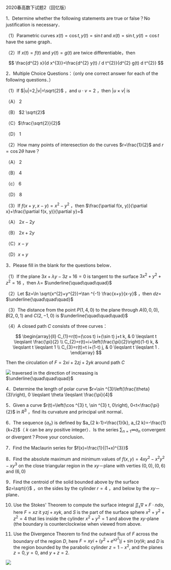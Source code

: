 2020春高数下试题2（回忆版）

1．Determine whether the following statements are true or false？No justification is necessary．

（1）Parametric curves $x(t)=\cos t, y(t)=\sin t$ and $x(t)=\sin t, y(t)=\cos t$ have the same graph．

（2）If $x(t)=f(t)$ and $y(t)=g(t)$ are twice differentiable，then

$$
\frac{d^{2} x}{d x^{3}}=\frac{d^{2} y(t) / d t^{2}}{d^{2} g(t) d t^{2}}
$$

2．Multiple Choice Questions：（only one correct answer for each of the following questions．）

（1）If $|u|=2,|v|=\sqrt{2}$ ，and $u \cdot v=2$ ，then $|u \times v|$ is

（A） 2

（B） $2 \sqrt{2}$

（C）$\frac{\sqrt{2}}{2}$

（D） 1

（2）How many points of interesection do the curves $r=\frac{1}{2}$ and $r=\cos 2 \theta$ have？

（A） 2

（B） 4

（c） 6

（D） 8

（3）If $f(x+y, x-y)=x^{2}-y^{2}$ ，then $\frac{\partial f(x, y)}{\partial x}+\frac{\partial f(x, y)}{\partial y}=$

（A） $2 x-2 y$

（B） $2 x+2 y$

（C）$x-y$

（D）$x+y$

3．Please fill in the blank for the questions below．

（1）If the plane $3 x+\lambda y-3 z+16=0$ is tangent to the surface $3 x^{2}+y^{2}+z^{2}=16$ ，then $\lambda=$ $\underline{\quad\quad\quad}$

（2）Let $z=\ln \sqrt{x^{2}+y^{2}}+\tan ^{-1} \frac{x+y}{x-y}$ ，then $d z=$ $\underline{\quad\quad\quad}$

（3）The distance from the point $P(1,4,0)$ to the plane through $A(0,0,0), B(2,0,1)$ and $C(2,-1,0)$ is $\underline{\quad\quad\quad}$

（4）A closed path $C$ consists of three curves：

$$
\begin{array}{ll}
C_{1}=r(t)=(\cos t) i+(\sin t) j+t k, & 0 \leqslant t \leqslant \frac{\pi}{2} \\
C_{2}=r(t)=i+\left(\frac{\pi}{2}\right)(1-t) k, & \leqslant t \leqslant 1 \\
C_{3}=r(t)=t i+(1-t) j, & 0 \leqslant t \leqslant 1 .
\end{array}
$$

Then the circulation of $F=2 x i+2 z j+2 y k$ around path $C$

![](https://cdn.mathpix.com/cropped/2025_04_21_e5ccb79aa26c13de6700g-1.jpg?height=1987&width=2404&top_left_y=7479&top_left_x=7521) traversed in the direction of increasing is $\underline{\quad\quad\quad}$

4．Determine the length of polar curve $r=\sin ^{3}\left(\frac{\theta}{3}\right), 0 \leqslant \theta \leqslant \frac{\pi}{4}$

5．Given a curve $r(t)=\left(\cos ^{3} t, \sin ^{3} t, 0\right), 0<t<\frac{\pi}{2}$ in $R^{3}$ ，find its curvature and principal unit normal．

6．The sequence $\left\{a_{n}\right\}$ is defined by $a_{2 k-1}=\frac{1}{k}, a_{2 k}=-\frac{1}{k+2}$（ $k$ can be any positive integer）．Is the series $\sum_{n=1} \infty a_{n}$ convergent or divergent？Prove your conclusion．

7．Find the Maclaurin series for $f(x)=\frac{1}{(1+x)^{3}}$

8．Find the absolute maximum and minimum values of $f(x, y)=4 x y^{2}-x^{2} y^{2}-x y^{3}$ on the close triangular region in the $x y$－plane with verties $(0,0),(0,6)$ and $(6,0)$

9．Find the centroid of the solid bounded above by the surface $z=\sqrt{r}$ ，on the sides by the cylinder $r=4$ ，and below by the $x y$－plane．

10. Use the Stokes' Theorem to compute the surface integral $\iint_{s} \nabla \times F \cdot n d o$, here $F=x z$ it $y z j+x y k$, and $S$ is the part of the surface sphere $x^{2}+y^{2}+z^{2}=4$ that lies inside the cylinder $x^{2}+y^{2}=1$ and above the $x y$-plane (the boundary is counterclockwise when viewed from above.

11. Use the Divergence Theorem to find the outward flux of $F$ across the boundary of the region $D$, here $F=x y i+\left(y^{2}+e^{x z^{2}}\right) j+\sin (x y) k$; and $D$ is the region bounded by the parabolic cylinder $z=1-x^{2}$, and the planes $z=0, y=0$, and $y+z=2$.

![](https://cdn.mathpix.com/cropped/2025_04_21_e5ccb79aa26c13de6700g-2.jpg?height=2140&width=2668&top_left_y=3347&top_left_x=3305)

